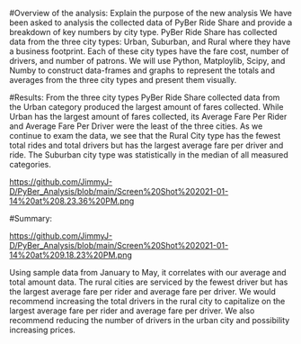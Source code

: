 #Overview of the analysis:
Explain the purpose of the new analysis
We have been asked to analysis the collected data of PyBer Ride Share and provide a breakdown of key numbers by city type. PyBer Ride Share has collected data from the three city types: Urban, Suburban, and Rural where they have a business footprint. Each of these city types have the fare cost, number of drivers, and number of patrons. We will use Python, Matploylib, Scipy, and Numby to construct data-frames and graphs to represent the totals and averages from the three city types and present them visually. 


#Results:
From the three city types PyBer Ride Share collected data from the Urban category produced the largest amount of fares collected. While Urban has the largest amount of fares collected, its Average Fare Per Rider and Average Fare Per Driver were the least of the three cities. As we continue to exam the data, we see that the Rural City type has the fewest total rides and total drivers but has the largest average fare per driver and ride. The Suburban city type was statistically in the median of all measured categories.  

https://github.com/JimmyJ-D/PyBer_Analysis/blob/main/Screen%20Shot%202021-01-14%20at%208.23.36%20PM.png


#Summary:

https://github.com/JimmyJ-D/PyBer_Analysis/blob/main/Screen%20Shot%202021-01-14%20at%209.18.23%20PM.png


Using sample data from January to May, it correlates with our average and total amount data. The rural cities are serviced by the fewest driver but has the largest average fare per rider and average fare per driver. We would recommend increasing the total drivers in the rural city to capitalize on the largest average fare per rider and average fare per driver. We also recommend reducing the number of drivers in the urban city and possibility increasing prices. 
